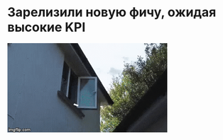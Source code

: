 # Зарелизили новую фичу, ожидая высокие KPI

![Зарелизили новую фичу, ожидая высокие KPI](../images/3iywzc.gif)
